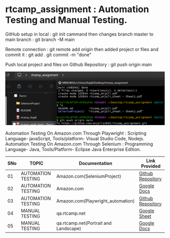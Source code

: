 # rtcamp_assignment : Automation Testing and Manual Testing.

GitHub setup in local : git init cammand
then changes branch master to main branch : git branch -M main

Remote connection : git remote add origin <Repository Link>
then added project or files and commit it : git add .
git commit -m "done"

Push local project and files on Github Repository : git push origin main

<img src = "https://github.com/anjali14692/rtcamp_assignment/blob/main/Screenshot%202024-02-09%20180629.png" alt="local">

Automation Testing On Amazon.com Through Playwright : Scripting Language- javaScript, Tools/platform- Visual Studio Code, Nodejs.
Automation Testing On Amazon.com Through Selenium : Programming Language- Java, Tools/Platform- Eclipse Java Enterprise Edition.

|SNo| TOPIC | Documentation | Link Provided |
|-|-|-|-|
|01| AUTOMATION TESTING | Amazon.com(SeleniumProject) | [Github Repository](https://github.com/anjali14692/rtcamp_assignment/blob/main/SeleniumProject/src/test/java/AmazonSelenium/LaunchBrowser.java)
|02| AUTOMATION TESTING | Amazon.com | [Google Docs](https://docs.google.com/document/d/1CHqSXk7N_p8c1dnKGCGDdt2mbnc4Imjm9l03xSQ4fxw/edit?usp=sharing)
|03| AUTOMATION TESTING | Amazon.com(Playwright_automation) | [Github Repository](https://github.com/anjali14692/rtcamp_assignment/blob/main/Playwright_automation/tests/amazon_test.spec.js)
|04| MANUAL TESTING | qa.rtcamp.net | [Google Sheet](https://docs.google.com/spreadsheets/d/19jEmFHDjahqg8WDb1nyR-2jSa6hoXjwMQMmYqmrRzUE/edit?usp=sharing)
|05| MANUAL TESTING | qa.rtcamp.net(Portrait and Landscape) | [Google Docs](https://docs.google.com/document/d/1CHqSXk7N_p8c1dnKGCGDdt2mbnc4Imjm9l03xSQ4fxw/edit?usp=sharing)

